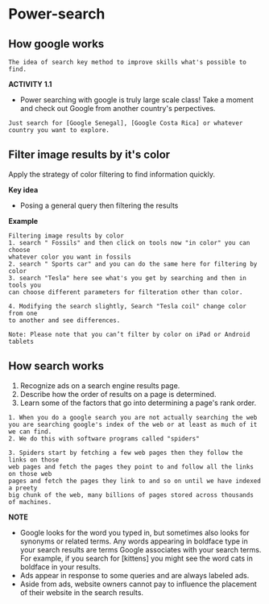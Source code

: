 # Power-search


## How google works
```
The idea of search key method to improve skills what's possible to find.
```
**ACTIVITY 1.1**
+ Power searching with google is truly large scale class! Take a moment and check out Google from another country's perpectives.
```
Just search for [Google Senegal], [Google Costa Rica] or whatever country you want to explore.
```

## Filter image results by it's color
Apply the strategy of color filtering to find information quickly.

**Key idea**
+ Posing a general query then filtering the results

**Example**
```
Filtering image results by color
1. search " Fossils" and then click on tools now "in color" you can choose 
whatever color you want in fossils
2. search " Sports car" and you can do the same here for filtering by color
3. search "Tesla" here see what's you get by searching and then in tools you 
can choose different parameters for filteration other than color.

4. Modifying the search slightly, Search "Tesla coil" change color from one 
to another and see differences.

```
```
Note: Please note that you can’t filter by color on iPad or Android tablets
```

## How search works
1. Recognize ads on a search engine results page.
2. Describe how the order of results on a page is determined.
3. Learn some of the factors that go into determining a page's rank order.

```
1. When you do a google search you are not actually searching the web
you are searching google's index of the web or at least as much of it we can find.
2. We do this with software programs called "spiders"

3. Spiders start by fetching a few web pages then they follow the links on those 
web pages and fetch the pages they point to and follow all the links on those web 
pages and fetch the pages they link to and so on until we have indexed a preety 
big chunk of the web, many billions of pages stored across thousands of machines.

```

**NOTE**
+ Google looks for the word you typed in, but sometimes also looks for synonyms or 
related terms. Any words appearing in boldface type in your search results are 
terms Google associates with your search terms. For example, if you search for 
[kittens] you might see the word cats in boldface in your results.
+ Ads appear in response to some queries and are always labeled ads.
+ Aside from ads, website owners cannot pay to influence the placement of their 
website in the search results.
